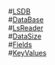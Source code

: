 #[LSDB](/Docs/Class/LSDB.md)   
#[DataBase](/Docs/Class/DataBase.md)   
#[LsReader](/Docs/Class/LsReader.md)   
#[DataSize](/Docs/Class/DataSize.md)   
#[Fields](/Docs/Class/Fields.md)   
#[KeyValues](/Docs/Class/KeyValues.md)   
